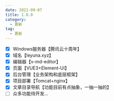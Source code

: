 ```yaml
---
date: 2021-09-07
title: 1.0.0
category: 
  - 更新
tag:
  - 更新
---
```

- [x] Windows服务器【腾讯云十周年】
- [x] 域名【leyuna.xyz】
- [x] 编辑器【v-md-editor】
- [x] 页面【VUE3+Element-UI】
- [x] 后台管理【业务架构和底层框架】
- [x] 项目部署【Tomcat+nginx】
- [x] 文章目录导航【功能目前有点抽象，一抽一抽的】
- [ ] 众多功能待开发...
